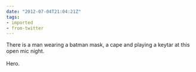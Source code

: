 ```yaml
---
date: "2012-07-04T21:04:21Z"
tags:
- imported
- from-twitter
---
```

There is a man wearing a batman mask, a cape and playing a keytar at this open mic night.\
\
Hero.

